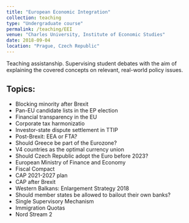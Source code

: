 ```yaml
---
title: "European Economic Integration"
collection: teaching
type: "Undergraduate course"
permalink: /teaching/EEI
venue: "Charles University, Institute of Economic Studies"
date: 2018-09-04
location: "Prague, Czech Republic"
---
```


Teaching assistanship. Supervising student debates with the aim of explaining the covered concepts on relevant, real-world policy issues.

Topics:
-----

- Blocking minority after Brexit
- Pan-EU candidate lists in the EP election
- Financial transparency in the EU
- Corporate tax harmonizatio
- Investor-state dispute settlement in TTIP 
- Post-Brexit: EEA or FTA? 
- Should Greece be part of the Eurozone?
- V4 countries as the optimal currency union
- Should Czech Republic adopt the Euro before 2023?
- European Ministry of Finance and Economy
- Fiscal Compact
- CAP 2021-2027 plan
- CAP after Brexit
- Western Balkans: Enlargement Strategy 2018 
- Should member states be allowed to bailout their own banks?
- Single Supervisory Mechanism
- Immigration Quotas
- Nord Stream 2
